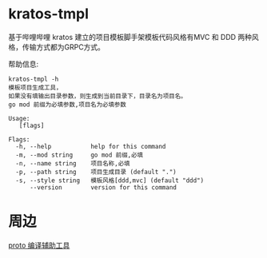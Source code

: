 # kratos-tmpl
基于哔哩哔哩 kratos 建立的项目模板脚手架模板代码风格有MVC 和 DDD 两种风格，传输方式都为GRPC方式。

帮助信息: 
```shell script
kratos-tmpl -h
模板项目生成工具，
如果没有填输出目录参数，则生成到当前目录下，目录名为项目名。
go mod 前缀为必填参数,项目名为必填参数

Usage:
   [flags]

Flags:
  -h, --help           help for this command
  -m, --mod string     go mod 前缀,必填
  -n, --name string    项目名称,必填
  -p, --path string    项目生成目录 (default ".")
  -s, --style string   模板风格[ddd,mvc] (default "ddd")
      --version        version for this command

```

# 周边
[proto 编译辅助工具](https://github.com/JerryZhou343/prototool])
